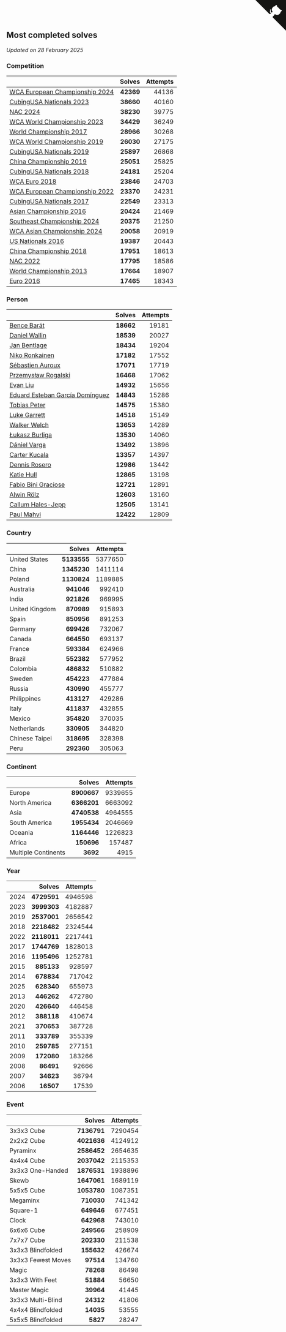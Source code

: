 ## Most completed solves

*Updated on 28 February 2025*


### Competition

|  | Solves | Attempts |
| :--- | ---: | ---: |
| [WCA European Championship 2024](https://www.worldcubeassociation.org/competitions/Euro2024) | **42369** | 44136 |
| [CubingUSA Nationals 2023](https://www.worldcubeassociation.org/competitions/CubingUSANationals2023) | **38660** | 40160 |
| [NAC 2024](https://www.worldcubeassociation.org/competitions/NAC2024) | **38230** | 39775 |
| [WCA World Championship 2023](https://www.worldcubeassociation.org/competitions/WC2023) | **34429** | 36249 |
| [World Championship 2017](https://www.worldcubeassociation.org/competitions/WC2017) | **28966** | 30268 |
| [WCA World Championship 2019](https://www.worldcubeassociation.org/competitions/WC2019) | **26030** | 27175 |
| [CubingUSA Nationals 2019](https://www.worldcubeassociation.org/competitions/CubingUSANationals2019) | **25897** | 26868 |
| [China Championship 2019](https://www.worldcubeassociation.org/competitions/ChinaChampionship2019) | **25051** | 25825 |
| [CubingUSA Nationals 2018](https://www.worldcubeassociation.org/competitions/CubingUSANationals2018) | **24181** | 25204 |
| [WCA Euro 2018](https://www.worldcubeassociation.org/competitions/Euro2018) | **23846** | 24703 |
| [WCA European Championship 2022](https://www.worldcubeassociation.org/competitions/Euro2022) | **23370** | 24231 |
| [CubingUSA Nationals 2017](https://www.worldcubeassociation.org/competitions/CubingUSANationals2017) | **22549** | 23313 |
| [Asian Championship 2016](https://www.worldcubeassociation.org/competitions/AsianChampionship2016) | **20424** | 21469 |
| [Southeast Championship 2024](https://www.worldcubeassociation.org/competitions/SoutheastChampionship2024) | **20375** | 21250 |
| [WCA Asian Championship 2024](https://www.worldcubeassociation.org/competitions/RubiksWCAAsianChampionship2024) | **20058** | 20919 |
| [US Nationals 2016](https://www.worldcubeassociation.org/competitions/USNationals2016) | **19387** | 20443 |
| [China Championship 2018](https://www.worldcubeassociation.org/competitions/ChinaChampionship2018) | **17951** | 18613 |
| [NAC 2022](https://www.worldcubeassociation.org/competitions/NAC2022) | **17795** | 18586 |
| [World Championship 2013](https://www.worldcubeassociation.org/competitions/WC2013) | **17664** | 18907 |
| [Euro 2016](https://www.worldcubeassociation.org/competitions/Euro2016) | **17465** | 18343 |

### Person

|  | Solves | Attempts |
| :--- | ---: | ---: |
| [Bence Barát](https://www.worldcubeassociation.org/persons/2008BARA01) | **18662** | 19181 |
| [Daniel Wallin](https://www.worldcubeassociation.org/persons/2013WALL03) | **18539** | 20027 |
| [Jan Bentlage](https://www.worldcubeassociation.org/persons/2010BENT01) | **18434** | 19204 |
| [Niko Ronkainen](https://www.worldcubeassociation.org/persons/2010RONK01) | **17182** | 17552 |
| [Sébastien Auroux](https://www.worldcubeassociation.org/persons/2008AURO01) | **17071** | 17719 |
| [Przemysław Rogalski](https://www.worldcubeassociation.org/persons/2013ROGA02) | **16468** | 17062 |
| [Evan Liu](https://www.worldcubeassociation.org/persons/2009LIUE01) | **14932** | 15656 |
| [Eduard Esteban García Domínguez](https://www.worldcubeassociation.org/persons/2011EDUA01) | **14843** | 15286 |
| [Tobias Peter](https://www.worldcubeassociation.org/persons/2014PETE03) | **14575** | 15380 |
| [Luke Garrett](https://www.worldcubeassociation.org/persons/2017GARR05) | **14518** | 15149 |
| [Walker Welch](https://www.worldcubeassociation.org/persons/2011WELC01) | **13653** | 14289 |
| [Łukasz Burliga](https://www.worldcubeassociation.org/persons/2013BURL01) | **13530** | 14060 |
| [Dániel Varga](https://www.worldcubeassociation.org/persons/2008VARG01) | **13492** | 13896 |
| [Carter Kucala](https://www.worldcubeassociation.org/persons/2015KUCA01) | **13357** | 14397 |
| [Dennis Rosero](https://www.worldcubeassociation.org/persons/2010ROSE03) | **12986** | 13442 |
| [Katie Hull](https://www.worldcubeassociation.org/persons/2010HULL01) | **12865** | 13198 |
| [Fabio Bini Graciose](https://www.worldcubeassociation.org/persons/2010GRAC02) | **12721** | 12891 |
| [Alwin Rölz](https://www.worldcubeassociation.org/persons/2016ROLZ01) | **12603** | 13160 |
| [Callum Hales-Jepp](https://www.worldcubeassociation.org/persons/2012HALE01) | **12505** | 13141 |
| [Paul Mahvi](https://www.worldcubeassociation.org/persons/2012MAHV01) | **12422** | 12809 |

### Country

|  | Solves | Attempts |
| :--- | ---: | ---: |
| United States | **5133555** | 5377650 |
| China | **1345230** | 1411114 |
| Poland | **1130824** | 1189885 |
| Australia | **941046** | 992410 |
| India | **921826** | 969995 |
| United Kingdom | **870989** | 915893 |
| Spain | **850956** | 891253 |
| Germany | **699426** | 732067 |
| Canada | **664550** | 693137 |
| France | **593384** | 624966 |
| Brazil | **552382** | 577952 |
| Colombia | **486832** | 510882 |
| Sweden | **454223** | 477884 |
| Russia | **430990** | 455777 |
| Philippines | **413127** | 429286 |
| Italy | **411837** | 432855 |
| Mexico | **354820** | 370035 |
| Netherlands | **330905** | 344820 |
| Chinese Taipei | **318695** | 328398 |
| Peru | **292360** | 305063 |

### Continent

|  | Solves | Attempts |
| :--- | ---: | ---: |
| Europe | **8900667** | 9339655 |
| North America | **6366201** | 6663092 |
| Asia | **4740538** | 4964555 |
| South America | **1955434** | 2046669 |
| Oceania | **1164446** | 1226823 |
| Africa | **150696** | 157487 |
| Multiple Continents | **3692** | 4915 |

### Year

|  | Solves | Attempts |
| :--- | ---: | ---: |
| 2024 | **4729591** | 4946598 |
| 2023 | **3999303** | 4182887 |
| 2019 | **2537001** | 2656542 |
| 2018 | **2218482** | 2324544 |
| 2022 | **2118011** | 2217441 |
| 2017 | **1744769** | 1828013 |
| 2016 | **1195496** | 1252781 |
| 2015 | **885133** | 928597 |
| 2014 | **678834** | 717042 |
| 2025 | **628340** | 655973 |
| 2013 | **446262** | 472780 |
| 2020 | **426640** | 446458 |
| 2012 | **388118** | 410674 |
| 2021 | **370653** | 387728 |
| 2011 | **333789** | 355339 |
| 2010 | **259785** | 277151 |
| 2009 | **172080** | 183266 |
| 2008 | **86491** | 92666 |
| 2007 | **34623** | 36794 |
| 2006 | **16507** | 17539 |

### Event

|  | Solves | Attempts |
| :--- | ---: | ---: |
| 3x3x3 Cube | **7136791** | 7290454 |
| 2x2x2 Cube | **4021636** | 4124912 |
| Pyraminx | **2586452** | 2654635 |
| 4x4x4 Cube | **2037042** | 2115353 |
| 3x3x3 One-Handed | **1876531** | 1938896 |
| Skewb | **1647061** | 1689119 |
| 5x5x5 Cube | **1053780** | 1087351 |
| Megaminx | **710030** | 741342 |
| Square-1 | **649646** | 677451 |
| Clock | **642968** | 743010 |
| 6x6x6 Cube | **249566** | 258909 |
| 7x7x7 Cube | **202330** | 211538 |
| 3x3x3 Blindfolded | **155632** | 426674 |
| 3x3x3 Fewest Moves | **97514** | 134760 |
| Magic | **78268** | 86498 |
| 3x3x3 With Feet | **51884** | 56650 |
| Master Magic | **39964** | 41445 |
| 3x3x3 Multi-Blind | **24312** | 41806 |
| 4x4x4 Blindfolded | **14035** | 53555 |
| 5x5x5 Blindfolded | **5827** | 28247 |


<a href="https://github.com/jonatanklosko/wca_statistics" class="github-corner" aria-label="View source on Github"><svg width="80" height="80" viewBox="0 0 250 250" style="fill:#151513; color:#fff; position: absolute; top: 0; border: 0; right: 0;" aria-hidden="true"><path d="M0,0 L115,115 L130,115 L142,142 L250,250 L250,0 Z"></path><path d="M128.3,109.0 C113.8,99.7 119.0,89.6 119.0,89.6 C122.0,82.7 120.5,78.6 120.5,78.6 C119.2,72.0 123.4,76.3 123.4,76.3 C127.3,80.9 125.5,87.3 125.5,87.3 C122.9,97.6 130.6,101.9 134.4,103.2" fill="currentColor" style="transform-origin: 130px 106px;" class="octo-arm"></path><path d="M115.0,115.0 C114.9,115.1 118.7,116.5 119.8,115.4 L133.7,101.6 C136.9,99.2 139.9,98.4 142.2,98.6 C133.8,88.0 127.5,74.4 143.8,58.0 C148.5,53.4 154.0,51.2 159.7,51.0 C160.3,49.4 163.2,43.6 171.4,40.1 C171.4,40.1 176.1,42.5 178.8,56.2 C183.1,58.6 187.2,61.8 190.9,65.4 C194.5,69.0 197.7,73.2 200.1,77.6 C213.8,80.2 216.3,84.9 216.3,84.9 C212.7,93.1 206.9,96.0 205.4,96.6 C205.1,102.4 203.0,107.8 198.3,112.5 C181.9,128.9 168.3,122.5 157.7,114.1 C157.9,116.9 156.7,120.9 152.7,124.9 L141.0,136.5 C139.8,137.7 141.6,141.9 141.8,141.8 Z" fill="currentColor" class="octo-body"></path></svg></a><style>.github-corner:hover .octo-arm{animation:octocat-wave 560ms ease-in-out}@keyframes octocat-wave{0%,100%{transform:rotate(0)}20%,60%{transform:rotate(-25deg)}40%,80%{transform:rotate(10deg)}}@media (max-width:500px){.github-corner:hover .octo-arm{animation:none}.github-corner .octo-arm{animation:octocat-wave 560ms ease-in-out}}</style>
